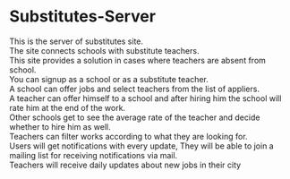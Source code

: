 # Substitutes-Server

This is the server of substitutes site.<br/>
The site connects schools with substitute teachers. <br />
          This site provides a solution in cases where teachers are absent from
          school. <br /> You can signup as a school or as a substitute teacher.
          <br />A school can offer jobs and select teachers from the list of
          appliers. <br />A teacher can offer himself to a school and after
          hiring him the school will rate him at the end of the work.
          <br />
          Other schools get to see the average rate of the teacher and decide
          whether to hire him as well. <br /> Teachers can filter works
          according to what they are looking for. <br />
          Users will get notifications with every update, They will be able to
          join a mailing list for receiving notifications via mail. <br />
          Teachers will receive daily updates about new jobs in their city
